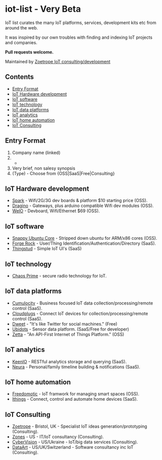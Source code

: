 # iot-list - Very Beta
IoT list curates the many IoT platforms, services, development kits etc from around the web.

It was inspired by our own troubles with finding and indexing IoT projects and companies. 

**Pull requests welcome.**

Maintained by [Zoetrope IoT consulting/development](https://zoetrope.io)

## Contents
<!-- Generate with `doctoc README.md --github --title " "` -->
<!-- START doctoc generated TOC please keep comment here to allow auto update -->
<!-- DON'T EDIT THIS SECTION, INSTEAD RE-RUN doctoc TO UPDATE -->
 

- [Entry Format](#entry-format)
- [IoT Hardware development](#iot-hardware-development)
- [IoT software](#iot-software)
- [IoT technology](#iot-technology)
- [IoT data platforms](#iot-data-platforms)
- [IoT analytics](#iot-analytics)
- [IoT home automation](#iot-home-automation)
- [IoT Consulting](#iot-consulting)

<!-- END doctoc generated TOC please keep comment here to allow auto update -->

## Entry Format

1. Company name (linked)
2. -
3. Very brief, non salesy synopsis
4. (Type) - Choose from {OSS|SaaS|Free|Consulting}

## IoT Hardware development

* [Spark](http://spark.io) - Wifi/2G/3G dev boards & platform $10 starting price (OSS).
* [Dragino](http://www.dragino.com/) - Gateways, plus arduino compatible Wifi dev modules (OSS).
* [WeIO](http://we-io.net/hardware/) - Devboard, Wifi/Ethernet $69 (OSS).

## IoT software

* [Snappy Ubuntu Core](http://www.ubuntu.com/things) - Stripped down ubuntu for ARM/x86 cores (OSS).
* [Forge Rock](http://www.forgerock.com/) - User/Thing Identification/Authentication/Directory (SaaS).
* [Thingstud](http://www.thingstud.io/) - Simple IoT UI's (SaaS)

## IoT technology
* [Chaos Prime](http://www.chaosprime.com/) - secure radio technology for IoT.

## IoT data platforms

* [Cumulocity](http://www.cumulocity.com/) - Business focused IoT data collection/processing/remote control (SaaS).
* [Cloudplugs](http://cloudplugs.com/features/) - Connect IoT devices for collection/processing/remote control (SaaS).
* [Dweet](http://dweet.io/) - "It's like Twitter for social machines." (Free)
* [Ubidots](http://ubidots.com./) - Sensor data platform. (SaaS/Free for developer)
* [Zetta](http://www.zettajs.org/) - "An API-First Internet of Things Platform." (OSS)

## IoT analytics

* [KeenIO](https://keen.io/) - RESTful analytics storage and querying (SaaS).
* [Neura](http://www.theneura.com/) - Personal/family timeline building & notifications (SaaS).

## IoT home automation

* [Freedomotic](http://freedomotic.com/) - IoT framwork for managing smart spaces (OSS).
* [lthings](http://www.lhings.com/) - Connect, control and automate home devices (SaaS).

## IoT Consulting

* [Zoetrope](https://zoetrope.io) - Bristol, UK - Specialist IoT ideas generation/prototyping (Consulting).
* [Zones](http://www.zones.com/) - US - IT/IoT consultancy (Consulting).
* [CyberVision](http://www.cybervisiontech.com/) - US/Ukraine - IoT/big data services (Consulting).
* [DataArt](http://www.dataart.com/) - US/UK/Switzerland - Software consultancy inc IoT (Consulting).

